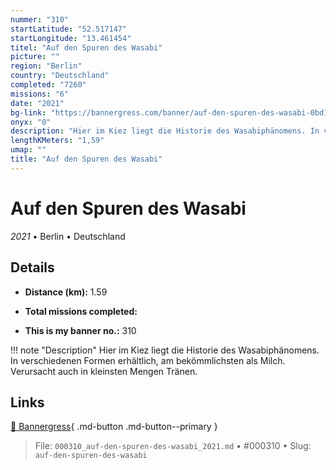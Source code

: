 ```yaml
---
nummer: "310"
startLatitude: "52.517147"
startLongitude: "13.461454"
titel: "Auf den Spuren des Wasabi"
picture: ""
region: "Berlin"
country: "Deutschland"
completed: "7260"
missions: "6"
date: "2021"
bg-link: "https://bannergress.com/banner/auf-den-spuren-des-wasabi-0bd1"
onyx: "0"
description: "Hier im Kiez liegt die Historie des Wasabiphänomens. In verschiedenen Formen erhältlich, am bekömmlichsten als Milch. Verursacht auch in kleinsten Mengen Tränen."
lengthKMeters: "1,59"
umap: ""
title: "Auf den Spuren des Wasabi"
---
```

# Auf den Spuren des Wasabi

*2021* • Berlin • Deutschland



## Details
- **Distance (km):** 1.59

- **Total missions completed:** 
- **This is my banner no.:** 310


!!! note "Description"
    Hier im Kiez liegt die Historie des Wasabiphänomens. In verschiedenen Formen erhältlich, am bekömmlichsten als Milch. Verursacht auch in kleinsten Mengen Tränen.



## Links
[🔗 Bannergress](https://bannergress.com/banner/auf-den-spuren-des-wasabi-0bd1){ .md-button .md-button--primary }



> File: `000310_auf-den-spuren-des-wasabi_2021.md` • #000310 • Slug: `auf-den-spuren-des-wasabi`
